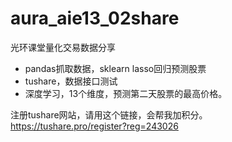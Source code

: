 # aura_aie13_02share
光环课堂量化交易数据分享
- pandas抓取数据，sklearn lasso回归预测股票
- tushare，数据接口测试
- 深度学习，13个维度，预测第二天股票的最高价格。   

注册tushare网站，请用这个链接，会帮我加积分。
<font size="red">https://tushare.pro/register?reg=243026 </font>
